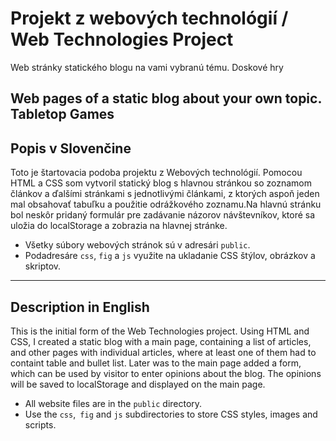 # Projekt z webových technológií / Web Technologies Project  

Web stránky statického blogu na vami vybranú tému.
Doskové hry
    
Web pages of a static blog about your own topic. 
Tabletop Games
---
## Popis v Slovenčine

Toto je štartovacia podoba projektu z Webových technológií. Pomocou HTML a CSS som vytvoril statický blog s hlavnou stránkou so zoznamom článkov a ďalšími stránkami s jednotlivými článkami, z ktorých aspoň jeden mal obsahovať tabuľku a použitie odrážkového zoznamu.Na hlavnú stránku bol neskôr pridaný formulár pre zadávanie názorov návštevníkov, ktoré sa uložia do localStorage a zobrazia na hlavnej stránke.

- Všetky súbory webových stránok sú v adresári `public`.
- Podadresáre `css`, `fig` a `js` využite na ukladanie CSS štýlov, obrázkov a skriptov. 

---

## Description in English

This is the initial form of the Web Technologies project. Using HTML and CSS, I created a static blog with a main page, containing a list of articles, and other pages with individual articles, where at least one of them had to containt table and bullet list. Later was to the main page added a form, which can be used by visitor to enter opinions about the blog. The opinions will be saved to localStorage and displayed on the main page.

- All website files are in the `public` directory. 
- Use the `css`,` fig` and `js` subdirectories to store CSS styles, images and scripts. 
